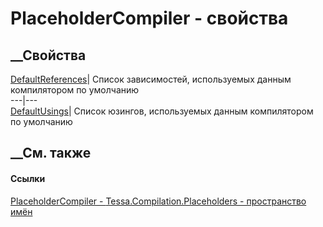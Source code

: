 # PlaceholderCompiler - свойства
##  __Свойства
[DefaultReferences](P_Tessa_Compilation_Placeholders_PlaceholderCompiler_DefaultReferences.htm)|
Список зависимостей, используемых данным компилятором по умолчанию  
---|---  
[DefaultUsings](P_Tessa_Compilation_Placeholders_PlaceholderCompiler_DefaultUsings.htm)|
Список юзингов, используемых данным компилятором по умолчанию  
## __См. также
#### Ссылки
[PlaceholderCompiler -
](T_Tessa_Compilation_Placeholders_PlaceholderCompiler.htm)
[Tessa.Compilation.Placeholders - пространство
имён](N_Tessa_Compilation_Placeholders.htm)
